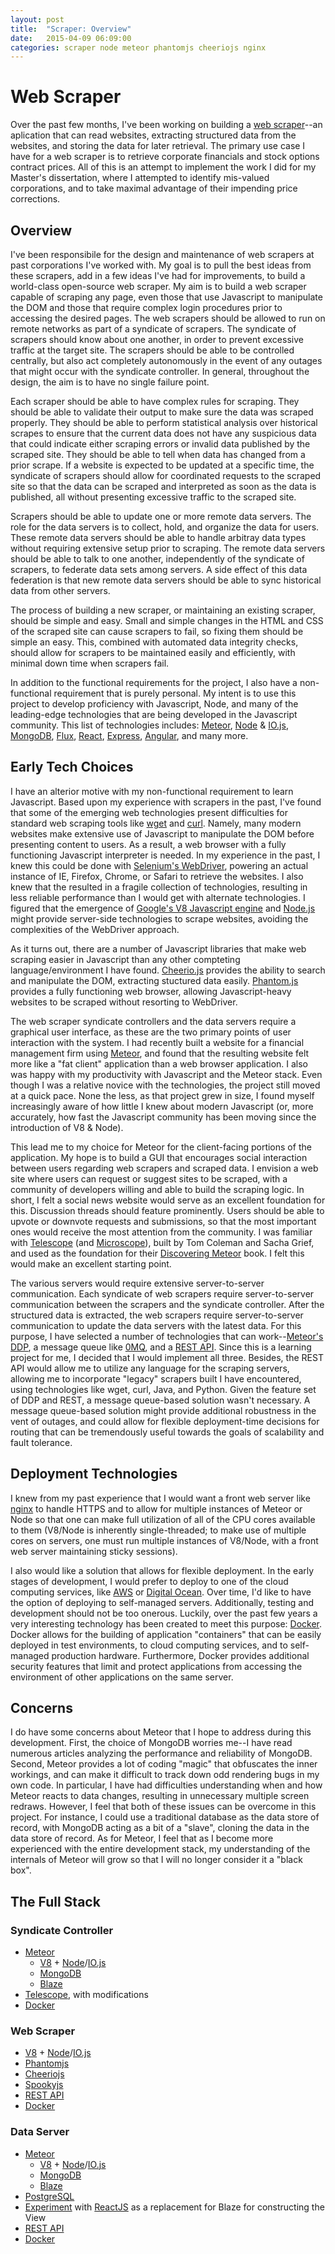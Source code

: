 ```yaml
---
layout: post
title:  "Scraper: Overview"
date:   2015-04-09 06:09:00
categories: scraper node meteor phantomjs cheeriojs nginx
---
```

Web Scraper
===========
Over the past few months, I've been working on building a [web scraper](http://en.wikipedia.org/wiki/Web_scraping)--an aplication that can read websites, extracting structured data from the websites, and storing the data for later retrieval.  The primary use case I have for a web scraper is to retrieve corporate financials and stock options contract prices.  All of this is an attempt to implement the work I did for my Master's dissertation, where I attempted to identify mis-valued corporations, and to take maximal advantage of their impending price corrections.

Overview
--------
I've been responsibile for the design and maintenance of web scrapers at past corporations I've worked with.  My goal is to pull the best ideas from these scrapers, add in a few ideas I've had for improvements, to build a world-class open-source web scraper.  My aim is to build a web scraper capable of scraping any page, even those that use Javascript to manipulate the DOM and those that require complex login procedures prior to accessing the desired pages.  The web scrapers should be allowed to run on remote networks as part of a syndicate of scrapers.  The syndicate of scrapers should know about one another, in order to prevent excessive traffic at the target site.  The scrapers should be able to be controlled centrally, but also act completely autonomously in the event of any outages that might occur with the syndicate controller.  In general, throughout the design, the aim is to have no single failure point.

Each scraper should be able to have complex rules for scraping.  They should be able to validate their output to make sure the data was scraped properly.  They should be able to perform statistical analysis over historical scrapes to ensure that the current data does not have any suspicious data that could indicate either scraping errors or invalid data published by the scraped site.  They should be able to tell when data has changed from a prior scrape.  If a website is expected to be updated at a specific time, the syndicate of scrapers should allow for coordinated requests to the scraped site so that the data can be scraped and interpreted as soon as the data is published, all without presenting excessive traffic to the scraped site.

Scrapers should be able to update one or more remote data servers.  The role for the data servers is to collect, hold, and organize the data for users.  These remote data servers should be able to handle arbitray data types without requiring extensive setup prior to scraping.  The remote data servers should be able to talk to one another, independently of the syndicate of scrapers, to federate data sets among servers.  A side effect of this data federation is that new remote data servers should be able to sync historical data from other servers. 

The process of building a new scraper, or maintaining an existing scraper, should be simple and easy.  Small and simple changes in the HTML and CSS of the scraped site can cause scrapers to fail, so fixing them should be simple an easy.  This, combined with automated data integrity checks, should allow for scrapers to be maintained easily and efficiently, with minimal down time when scrapers fail.

In addition to the functional requirements for the project, I also have a non-functional requirement that is purely personal.  My intent is to use this project to develop proficiency with Javascript, Node, and many of the leading-edge technologies that are being developed in the Javascript community.  This list of technologies includes: [Meteor](http://meteor.com/), [Node](https://nodejs.org/) & [IO.js](https://iojs.org/en/index.html), [MongoDB](https://www.mongodb.org/), [Flux](https://facebook.github.io/react/docs/flux-overview.html), [React](https://facebook.github.io/react/), [Express](http://expressjs.com/), [Angular](http://expressjs.com/), and many more.

Early Tech Choices
------------------
I have an alterior motive with my non-functional requirement to learn Javascript.  Based upon my experience with scrapers in the past, I've found that some of the emerging web technologies present difficulties for standard web scraping tools like [wget](https://www.gnu.org/software/wget/) and [curl](http://curl.haxx.se/).  Namely, many modern websites make extensive use of Javascript to manipulate the DOM before presenting content to users.  As a result, a web browser with a fully functioning Javascript interpreter is needed.  In my experience in the past, I knew this could be done with [Selenium's WebDriver](http://www.seleniumhq.org/projects/webdriver/), powering an actual instance of IE, Firefox, Chrome, or Safari to retrieve the websites.  I also knew that the resulted in a fragile collection of technologies, resulting in less reliable performance than I would get with alternate technologies.  I figured that the emergence of [Google's V8 Javascript engine](https://code.google.com/p/v8/) and [Node.js](https://nodejs.org/) might provide server-side technologies to scrape websites, avoiding the complexities of the WebDriver approach.  

As it turns out, there are a number of Javascript libraries that make web scraping easier in Javascript than any other compteting language/environment I have found.  [Cheerio.js](https://github.com/cheeriojs/cheerio) provides the ability to search and manipulate the DOM, extracting stuctured data easily.  [Phantom.js](http://phantomjs.org/) provides a fully functioning web browser, allowing Javascript-heavy websites to be scraped without resorting to WebDriver.  

The web scraper syndicate controllers and the data servers require a graphical user interface, as these are the two primary points of user interaction with the system.  I had recently built a website for a financial management firm using [Meteor](https://www.meteor.com/), and found that the resulting website felt more like a "fat client" application than a web browser application.  I also was happy with my productivity with Javascript and the Meteor stack.  Even though I was a relative novice with the technologies, the project still moved at a quick pace.  None the less, as that project grew in size, I found myself increasingly aware of how little I knew about modern Javascript (or, more accurately, how fast the Javascript community has been moving since the introduction of V8 & Node).

This lead me to my choice for Meteor for the client-facing portions of the application.  My hope is to build a GUI that encourages social interaction between users regarding web scrapers and scraped data.  I envision a web site where users can request or suggest sites to be scraped, with a community of developers willing and able to build the scraping logic.  In short, I felt a social news website would serve as an excellent foundation for this.  Discussion threads should feature prominently.  Users should be able to upvote or downvote requests and submissions, so that the most important ones would receive the most attention from the community.  I was familiar with [Telescope](http://www.telescopeapp.org/) (and [Microscope](https://github.com/DiscoverMeteor/Microscope)), built by Tom Coleman and Sacha Grief, and used as the foundation for their [Discovering Meteor](https://www.discovermeteor.com/) book.  I felt this would make an excellent starting point.

The various servers would require extensive server-to-server communication.  Each syndicate of web scrapers require server-to-server communication between the scrapers and the syndicate controller.  After the structured data is extracted, the web scrapers require server-to-server communication to update the data servers with the latest data.  For this purpose, I have selected a number of technologies that can work--[Meteor's DDP](https://www.meteor.com/ddp), a message queue like [0MQ](http://zeromq.org/), and a [REST API](http://en.wikipedia.org/wiki/Representational_state_transfer).  Since this is a learning project for me, I decided that I would implement all three.  Besides, the REST API would allow me to utilize any language for the scraping servers, allowing me to incorporate "legacy" scrapers built I have encountered, using technologies like wget, curl, Java, and Python.  Given the feature set of DDP and REST, a message queue-based solution wasn't necessary.  A message queue-based solution might provide additional robustness in the vent of outages, and could allow for flexible deployment-time decisions for routing that can be tremendously useful towards the goals of scalability and fault tolerance. 

Deployment Technologies
-----------------------
I knew from my past experience that I would want a front web server like [nginx](http://nginx.org/) to handle HTTPS and to allow for multiple instances of Meteor or Node so that one can make full utilization of all of the CPU cores available to them (V8/Node is inherently single-threaded; to make use of multiple cores on servers, one must run multiple instances of V8/Node, with a front web server maintaining sticky sessions). 

I also would like a solution that allows for flexible deployment.  In the early stages of development, I would prefer to deploy to one of the cloud computing services, like [AWS](http://aws.amazon.com/) or [Digital Ocean](https://www.digitalocean.com/).  Over time, I'd like to have the option of deploying to self-managed servers.  Additionally, testing and development should not be too onerous.  Luckily, over the past few years a very interesting technology has been created to meet this purpose: [Docker](https://www.docker.com/).  Docker allows for the building of application "containers" that can be easily deployed in test environments, to cloud computing services, and to self-managed production hardware.  Furthermore, Docker provides additional security features that limit and protect applications from accessing the environment of other applications on the same server. 

Concerns
--------
I do have some concerns about Meteor that I hope to address during this development.  First, the choice of MongoDB worries me--I have read numerous articles analyzing the performance and reliability of MongoDB.  Second, Meteor provides a lot of coding "magic" that obfuscates the inner workings, and can make it difficult to track down odd rendering bugs in my own code.  In particular, I have had difficulties understanding when and how Meteor reacts to data changes, resulting in unnecessary multiple screen redraws.  However, I feel that both of these issues can be overcome in this project.  For instance, I could use a traditional database as the data store of record, with MongoDB acting as a bit of a "slave", cloning the data in the data store of record.  As for Meteor, I feel that as I become more experienced with the entire development stack, my understanding of the internals of Meteor will grow so that I will no longer consider it a "black box".

The Full Stack
--------------

### Syndicate Controller
* [Meteor](https://www.meteor.com/)
  * [V8](https://code.google.com/p/v8/) + [Node](https://nodejs.org/)/[IO.js](https://iojs.org/en/index.html)
  * [MongoDB](https://www.mongodb.org/)
  * [Blaze](https://www.meteor.com/blaze)
* [Telescope](http://www.telescopeapp.org/), with modifications
* [Docker](https://www.docker.com/)

### Web Scraper
* [V8](https://code.google.com/p/v8/) + [Node](https://nodejs.org/)/[IO.js](https://iojs.org/en/index.html)
* [Phantomjs](http://phantomjs.org/)
* [Cheeriojs](https://github.com/cheeriojs/cheerio)
* [Spookyjs](https://github.com/SpookyJS/SpookyJS)
* [REST API](http://en.wikipedia.org/wiki/Representational_state_transfer)
* [Docker](https://www.docker.com/)

### Data Server
* [Meteor](https://www.meteor.com/)
  * [V8](https://code.google.com/p/v8/) + [Node](https://nodejs.org/)/[IO.js](https://iojs.org/en/index.html)
  * [MongoDB](https://www.mongodb.org/)
  * [Blaze](https://www.meteor.com/blaze)
* [PostgreSQL](http://www.postgresql.org/)
* [Experiment](https://github.com/reactjs/react-meteor) with [ReactJS](https://facebook.github.io/react/) as a replacement for Blaze for constructing the View
* [REST API](http://en.wikipedia.org/wiki/Representational_state_transfer)
* [Docker](https://www.docker.com/)
